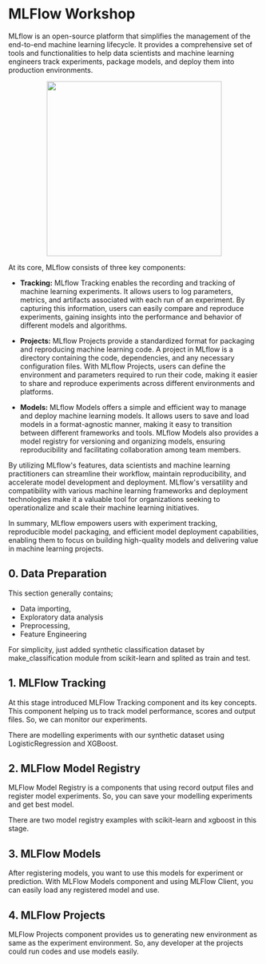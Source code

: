 # MLFlow Workshop
MLflow is an open-source platform that simplifies the management of the end-to-end machine learning lifecycle. It 
provides a comprehensive set of tools and functionalities to help data scientists and machine learning engineers track 
experiments, package models, and deploy them into production environments.

<p align="center">
    <img src="https://adatis.co.uk/wp-content/uploads/MLflow-logo.png" width="350">
</p>

At its core, MLflow consists of three key components:

* **Tracking:** MLflow Tracking enables the recording and tracking of machine learning experiments. It allows users to 
log parameters, metrics, and artifacts associated with each run of an experiment. By capturing this information, users 
can easily compare and reproduce experiments, gaining insights into the performance and behavior of different models 
and algorithms.

* **Projects:** MLflow Projects provide a standardized format for packaging and reproducing machine learning code. A 
project in MLflow is a directory containing the code, dependencies, and any necessary configuration files. With MLflow 
Projects, users can define the environment and parameters required to run their code, making it easier to share and 
reproduce experiments across different environments and platforms.

* **Models:** MLflow Models offers a simple and efficient way to manage and deploy machine learning models. It allows 
users to save and load models in a format-agnostic manner, making it easy to transition between different frameworks 
and tools. MLflow Models also provides a model registry for versioning and organizing models, ensuring reproducibility 
and facilitating collaboration among team members.

By utilizing MLflow's features, data scientists and machine learning practitioners can streamline their workflow, 
maintain reproducibility, and accelerate model development and deployment. MLflow's versatility and compatibility with 
various machine learning frameworks and deployment technologies make it a valuable tool for organizations seeking to 
operationalize and scale their machine learning initiatives.

In summary, MLflow empowers users with experiment tracking, reproducible model packaging, and efficient model deployment
capabilities, enabling them to focus on building high-quality models and delivering value in machine learning projects.

## 0. Data Preparation
This section generally contains; 
* Data importing,
* Exploratory data analysis
* Preprocessing,
* Feature Engineering

For simplicity, just added synthetic classification dataset by make_classification module from scikit-learn and splited 
as train and test.

## 1. MLFlow Tracking
At this stage introduced MLFlow Tracking component and its key concepts. This component helping us to track model
performance, scores and output files. So, we can monitor our experiments.

There are modelling experiments with our synthetic dataset using LogisticRegression and XGBoost. 

## 2. MLFlow Model Registry
MLFlow Model Registry is a components that using record output files and register model experiments. So, you can save
your modelling experiments and get best model.

There are two model registry examples with scikit-learn and xgboost in this stage.

## 3. MLFlow Models
After registering models, you want to use this models for experiment or prediction. With MLFlow Models component and
using MLFlow Client, you can easily load any registered model and use.

## 4. MLFlow Projects
MLFlow Projects component provides us to generating new environment as same as the experiment environment. So, any
developer at the projects could run codes and use models easily. 
